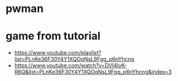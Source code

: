 # pwman

# game from tutorial
 - https://www.youtube.com/playlist?list=PLnKe36F30Y4Y1XQOqNsL9Fgg_p6nYhcng
 - https://www.youtube.com/watch?v=DVI4IvK-R6Q&list=PLnKe36F30Y4Y1XQOqNsL9Fgg_p6nYhcng&index=3